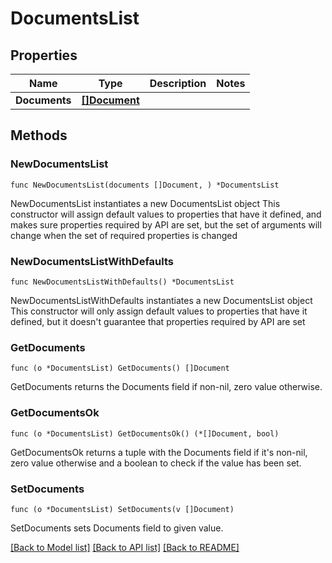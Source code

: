 # DocumentsList

## Properties

Name | Type | Description | Notes
------------ | ------------- | ------------- | -------------
**Documents** | [**[]Document**](Document.md) |  | 

## Methods

### NewDocumentsList

`func NewDocumentsList(documents []Document, ) *DocumentsList`

NewDocumentsList instantiates a new DocumentsList object
This constructor will assign default values to properties that have it defined,
and makes sure properties required by API are set, but the set of arguments
will change when the set of required properties is changed

### NewDocumentsListWithDefaults

`func NewDocumentsListWithDefaults() *DocumentsList`

NewDocumentsListWithDefaults instantiates a new DocumentsList object
This constructor will only assign default values to properties that have it defined,
but it doesn't guarantee that properties required by API are set

### GetDocuments

`func (o *DocumentsList) GetDocuments() []Document`

GetDocuments returns the Documents field if non-nil, zero value otherwise.

### GetDocumentsOk

`func (o *DocumentsList) GetDocumentsOk() (*[]Document, bool)`

GetDocumentsOk returns a tuple with the Documents field if it's non-nil, zero value otherwise
and a boolean to check if the value has been set.

### SetDocuments

`func (o *DocumentsList) SetDocuments(v []Document)`

SetDocuments sets Documents field to given value.



[[Back to Model list]](../README.md#documentation-for-models) [[Back to API list]](../README.md#documentation-for-api-endpoints) [[Back to README]](../README.md)


